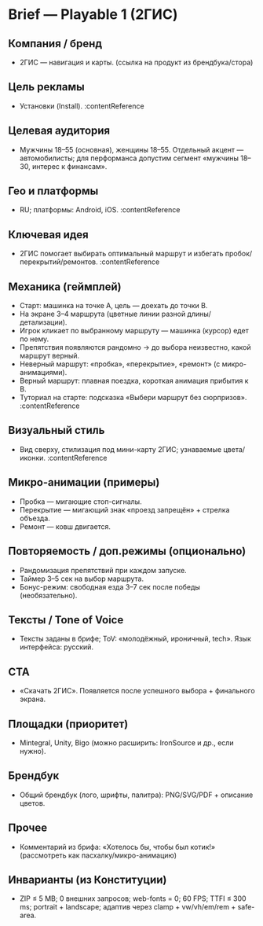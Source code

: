# Brief — Playable 1 (2ГИС)

## Компания / бренд
- 2ГИС — навигация и карты. (ссылка на продукт из брендбука/стора)

## Цель рекламы
- Установки (Install). :contentReference

## Целевая аудитория
- Мужчины 18–55 (основная), женщины 18–55. Отдельный акцент — автомобилисты; для перформанса допустим сегмент «мужчины 18–30, интерес к финансам». 

## Гео и платформы
- RU; платформы: Android, iOS. :contentReference

## Ключевая идея
- 2ГИС помогает выбирать оптимальный маршрут и избегать пробок/перекрытий/ремонтов. :contentReference

## Механика (геймплей)
- Старт: машинка на точке A, цель — доехать до точки B.
- На экране 3–4 маршрута (цветные линии разной длины/детализации).
- Игрок кликает по выбранному маршруту — машинка (курсор) едет по нему.
- Препятствия появляются рандомно → до выбора неизвестно, какой маршрут верный.
- Неверный маршрут: «пробка», «перекрытие», «ремонт» (с микро-анимациями).
- Верный маршрут: плавная поездка, короткая анимация прибытия к B.
- Туториал на старте: подсказка «Выбери маршрут без сюрпризов». :contentReference

## Визуальный стиль
- Вид сверху, стилизация под мини-карту 2ГИС; узнаваемые цвета/иконки. :contentReference

## Микро-анимации (примеры)
- Пробка — мигающие стоп-сигналы.
- Перекрытие — мигающий знак «проезд запрещён» + стрелка объезда.
- Ремонт — ковш двигается. 

## Повторяемость / доп.режимы (опционально)
- Рандомизация препятствий при каждом запуске.
- Таймер 3–5 сек на выбор маршрута.
- Бонус-режим: свободная езда 3–7 сек после победы (необязательно). 

## Тексты / Tone of Voice
- Тексты заданы в брифе; ToV: «молодёжный, ироничный, tech». Язык интерфейса: русский.

## CTA
- «Скачать 2ГИС». Появляется после успешного выбора + финального экрана. 

## Площадки (приоритет)
- Mintegral, Unity, Bigo (можно расширить: IronSource и др., если нужно). 

## Брендбук
- Общий брендбук (лого, шрифты, палитра): PNG/SVG/PDF + описание цветов. 

## Прочее
- Комментарий из брифа: «Хотелось бы, чтобы был котик!» (рассмотреть как пасхалку/микро-анимацию)


## Инварианты (из Конституции)
- ZIP ≤ 5 MB; 0 внешних запросов; web-fonts = 0; 60 FPS; TTFI ≤ 300 ms; portrait + landscape; адаптив через clamp + vw/vh/em/rem + safe-area.
